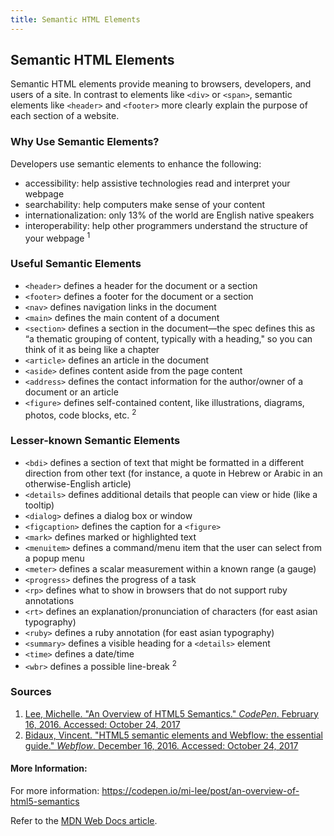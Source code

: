 ```yaml
---
title: Semantic HTML Elements
---
```


## Semantic HTML Elements

Semantic HTML elements provide meaning to browsers, developers, and users of a site. In contrast to elements like `<div>` or `<span>`, semantic elements like `<header>` and `<footer>` more clearly explain the purpose of each section of a website.

### Why Use Semantic Elements?

Developers use semantic elements to enhance the following:

* accessibility: help assistive technologies read and interpret your webpage
* searchability: help computers make sense of your content
* internationalization: only 13% of the world are English native speakers
* interoperability: help other programmers understand the structure of your webpage <sup>1</sup>

### Useful Semantic Elements

* `<header>` defines a header for the document or a section
* `<footer>` defines a footer for the document or a section
* `<nav>` defines navigation links in the document
* `<main>` defines the main content of a document
* `<section>` defines a section in the document—the spec defines this as “a thematic grouping of content, typically with a heading," so you can think of it as being like a chapter
* `<article>` defines an article in the document
* `<aside>` defines content aside from the page content
* `<address>` defines the contact information for the author/owner of a document or an article
* `<figure>` defines self-contained content, like illustrations, diagrams, photos, code blocks, etc. <sup>2</sup>

### Lesser-known Semantic Elements

* `<bdi>` defines a section of text that might be formatted in a different direction from other text (for instance, a quote in Hebrew or Arabic in an otherwise-English article)
* `<details>` defines additional details that people can view or hide (like a tooltip)
* `<dialog>` defines a dialog box or window
* `<figcaption>` defines the caption for a `<figure>`
* `<mark>` defines marked or highlighted text
* `<menuitem>` defines a command/menu item that the user can select from a popup menu
* `<meter>` defines a scalar measurement within a known range (a gauge)
* `<progress>` defines the progress of a task
* `<rp>` defines what to show in browsers that do not support ruby annotations
* `<rt>` defines an explanation/pronunciation of characters (for east asian typography)
* `<ruby>` defines a ruby annotation (for east asian typography)
* `<summary>` defines a visible heading for a `<details>` element
* `<time>` defines a date/time
* `<wbr>` defines a possible line-break <sup>2</sup>

### Sources
1. [Lee, Michelle. "An Overview of HTML5 Semantics." *CodePen*. February 16, 2016. Accessed: October 24, 2017](https://codepen.io/mi-lee/post/an-overview-of-html5-semantics)
2. [Bidaux, Vincent. "HTML5 semantic elements and Webflow: the essential guide." *Webflow*. December 16, 2016. Accessed: October 24, 2017](https://webflow.com/blog/html5-semantic-elements-and-webflow-the-essential-guide)

#### More Information:
For more information: https://codepen.io/mi-lee/post/an-overview-of-html5-semantics

Refer to the [MDN Web Docs article](https://developer.mozilla.org/en-US/docs/Web/HTML/Element/em).
